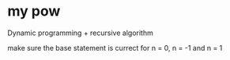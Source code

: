 # my pow

Dynamic programming + recursive algorithm

make sure the base statement is currect for n = 0, n = -1 and n = 1
